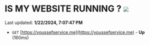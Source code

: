 # IS MY WEBSITE RUNNING ? [![](https://img.shields.io/static/v1?label=Sponsor&message=%E2%9D%A4&logo=GitHub&color=%23fe8e86)](https://github.com/sponsors/<username>)

Last updated: **1/22/2024, 7:07:47 PM**

- `GET` [https://youssefservice.me](https://youssefservice.me) - **Up** (160ms)
